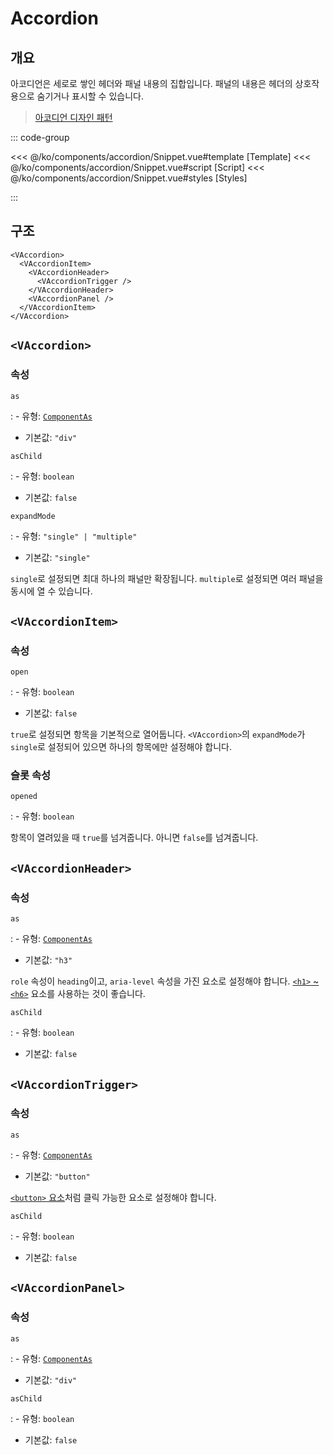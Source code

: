 <script setup lang="ts">
import Snippet from "./Snippet.vue";
</script>

# Accordion

## 개요

아코디언은 세로로 쌓인 헤더와 패널 내용의 집합입니다. 패널의 내용은 헤더의 상호작용으로 숨기거나 표시할 수 있습니다.

> [아코디언 디자인 패턴](https://www.w3.org/WAI/ARIA/apg/patterns/accordion/)

<VComponentPreview>
  <Snippet />
</VComponentPreview>

::: code-group

<<< @/ko/components/accordion/Snippet.vue#template [Template]
<<< @/ko/components/accordion/Snippet.vue#script [Script]
<<< @/ko/components/accordion/Snippet.vue#styles [Styles]

:::

## 구조

```vue-html
<VAccordion>
  <VAccordionItem>
    <VAccordionHeader>
      <VAccordionTrigger />
    </VAccordionHeader>
    <VAccordionPanel />
  </VAccordionItem>
</VAccordion>
```

## `<VAccordion>`

### 속성

`as`

: - 유형: [`ComponentAs`](/ko/api/types/component-as/)
  - 기본값: `"div"`

`asChild`

: - 유형: `boolean`
  - 기본값: `false`

`expandMode`

: - 유형: `"single" | "multiple"`
  - 기본값: `"single"`

  `single`로 설정되면 최대 하나의 패널만 확장됩니다. `multiple`로 설정되면 여러 패널을 동시에 열 수 있습니다.

## `<VAccordionItem>`

### 속성

`open`

: - 유형: `boolean`
  - 기본값: `false`

  `true`로 설정되면 항목을 기본적으로 열어둡니다. `<VAccordion>`의 `expandMode`가 `single`로 설정되어 있으면 하나의 항목에만 설정해야 합니다.

### 슬롯 속성

`opened`

: - 유형: `boolean`

  항목이 열려있을 때 `true`를 넘겨줍니다. 아니면 `false`를 넘겨줍니다.

## `<VAccordionHeader>`

### 속성

`as`

: - 유형: [`ComponentAs`](/ko/api/types/component-as/)
  - 기본값: `"h3"`

  `role` 속성이 `heading`이고, `aria-level` 속성을 가진 요소로 설정해야 합니다. [`<h1>` ~ `<h6>`](https://developer.mozilla.org/ko/docs/Web/HTML/Element/Heading_Elements) 요소를 사용하는 것이 좋습니다.

`asChild`

: - 유형: `boolean`
  - 기본값: `false`

## `<VAccordionTrigger>`

### 속성

`as`

: - 유형: [`ComponentAs`](/ko/api/types/component-as/)
  - 기본값: `"button"`

  [`<button>` 요소](https://developer.mozilla.org/ko/docs/Web/HTML/Element/button)처럼 클릭 가능한 요소로 설정해야 합니다.

`asChild`

: - 유형: `boolean`
  - 기본값: `false`

## `<VAccordionPanel>`

### 속성

`as`

: - 유형: [`ComponentAs`](/ko/api/types/component-as/)
  - 기본값: `"div"`

`asChild`

: - 유형: `boolean`
  - 기본값: `false`
